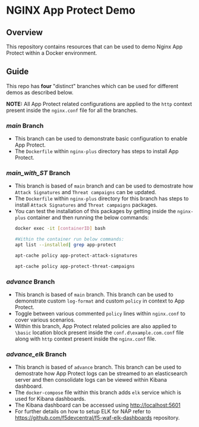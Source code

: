 # NGINX App Protect Demo

## Overview

This repository contains resources that can be used to demo Nginx App Protect within a Docker environment.

## Guide

This repo has **four** "distinct" branches which can be used for different demos as described below.

**NOTE:** All App Protect related configurations are applied to the `http` context present inside the `nginx.conf` file for all the branches.

### ***main* Branch** 
- This branch can be used to demonstrate basic configuration to enable App Protect. 
- The `Dockerfile` within `nginx-plus` directory has steps to install App Protect.
  
### ***main_with_ST* Branch**
- This branch is based of `main` branch and can be used to demostrate how `Attack Signatures` and `Threat campaigns` can be updated.
- The `Dockerfile` within `nginx-plus` directory for this branch has steps to install `Attack Signatures` and `Threat campaigns` packages.
- You can test the installation of this packages by getting inside the `nginx-plus` container and then running the below commands:
  ```bash
  docker exec -it [containerID] bash

  #Within the container run below commands:
  apt list --installed| grep app-protect

  apt-cache policy app-protect-attack-signatures

  apt-cache policy app-protect-threat-campaigns  
  ```

### ***advance* Branch**
- This branch is based of `main` branch. This branch can be used to demonstrate custom `log-format` and custom `policy` in context to App Protect.
- Toggle between various commented `policy` lines within `nginx.conf` to cover various scenarios.
- Within this branch, App Protect related policies are also applied to `\basic` location block present inside the `conf.d\example.com.conf` file along with `http` context present inside the `nginx.conf` file.

### ***advance_elk* Branch**
- This branch is based of `advance` branch. This branch can be used to demostrate how App Protect logs can be streamed to an elasticsearch server and then consolidate logs can be viewed within Kibana dashboard.
- The `docker-compose` file within this branch adds `elk` service which is used for Kibana dashboards.
- The Kibana dashboard can be accessed using [http://localhost:5601](http://localhost:5601/)
- For further details on how to setup ELK for NAP refer to https://github.com/f5devcentral/f5-waf-elk-dashboards repository.

